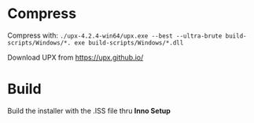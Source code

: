 # Compress
Compress with: `./upx-4.2.4-win64/upx.exe --best --ultra-brute build-scripts/Windows/*.
exe build-scripts/Windows/*.dll`

Download UPX from https://upx.github.io/

# Build
Build the installer with the .ISS file thru **Inno Setup**
